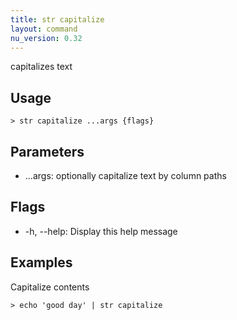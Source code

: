 ```yaml
---
title: str capitalize
layout: command
nu_version: 0.32
---
```

capitalizes text

## Usage
```shell
> str capitalize ...args {flags} 
 ```

## Parameters
* ...args: optionally capitalize text by column paths

## Flags
* -h, --help: Display this help message

## Examples
  Capitalize contents
```shell
> echo 'good day' | str capitalize
 ```

